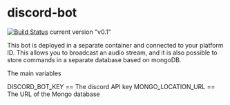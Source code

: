 # discord-bot


[![Build Status](https://travis-ci.com/Andreichenko/discord-bot.svg?branch=master)](https://travis-ci.com/Andreichenko/discord-bot) current version "v0.1"


This bot is deployed in a separate container and connected to your platform ID. This allows you to broadcast an audio stream, and it is also possible to store commands in a separate database based on mongoDB.

The main variables

DISCORD_BOT_KEY	== The discord API key
MONGO_LOCATION_URL	== The URL of the Mongo database
